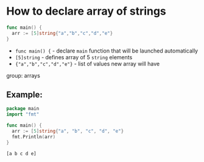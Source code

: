 # How to declare array of strings

```go
func main() {
  arr := [5]string{"a","b","c","d","e"}
}
```

- `func main() {` - declare `main` function that will be launched automatically
- `[5]string` - defines array of 5 `string` elements
- `{"a","b","c","d","e"}` - list of values new array will have

group: arrays

## Example: 
```go
package main
import "fmt"

func main() {
  arr := [5]string{"a", "b", "c", "d", "e"}
  fmt.Println(arr)
}
```
```
[a b c d e]

```

